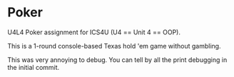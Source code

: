 # Poker

U4L4 Poker assignment for ICS4U (U4 == Unit 4 == OOP).

This is a 1-round console-based Texas hold 'em game without gambling.

This was very annoying to debug. You can tell by all the print debugging in the initial commit.
